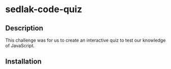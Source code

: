 # sedlak-code-quiz

## Description

This challenge was for us to create an interactive quiz to test our knowledge of JavaScript.

## Installation

